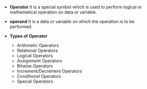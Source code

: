 - **Operator**
	It is a special symbol which is used to perform logical or mathematical operation on data or variable.

- **operand**
	It is a data or variable on which the operation is to be performed.

- **Types of Operator**
	- Arithmetic Operators
	- Relational Operators
	- Logical Operators
	- Assignment Operators
	- Bitwise Operators
	- Increment/Decrement Operators
	- Conditional Operators
	- Special Operators
